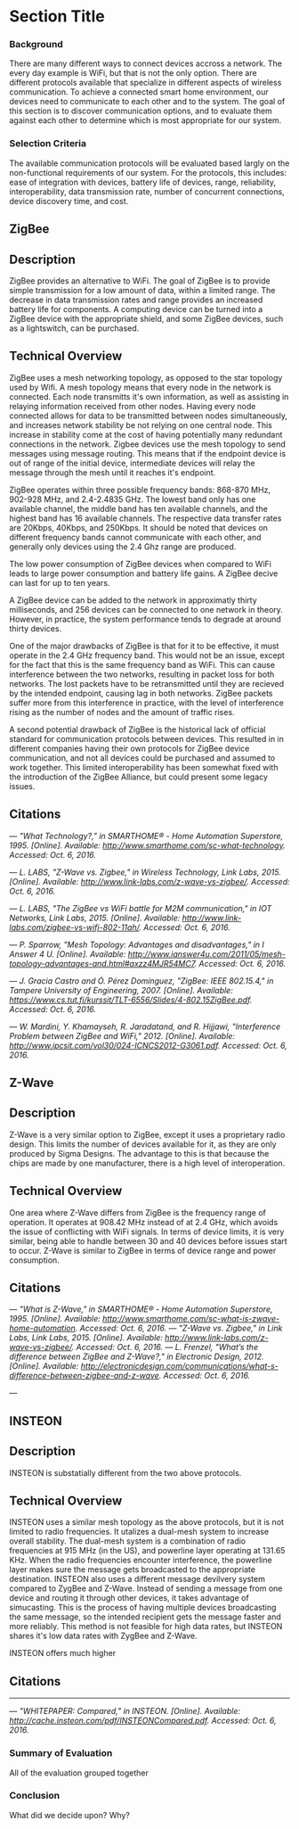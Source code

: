 Section Title
=============

### Background

  There are many different ways to connect devices accross a network. The every day example is WiFi, but that is not the
only option. There are different protocols available that specialize in different aspects of wireless communication.
To achieve a connected smart home environment, our devices need to communicate to each other and to the system. The goal 
of this section is to discover communication options, and to evaluate them against each other to determine which is most
appropriate for our system.

### Selection Criteria
  The available communication protocols will be evaluated based largly on the non-functional requirements of our
system. For the protocols, this includes: ease of integration with devices, battery life of devices, range, reliability, interoperability, data transmission rate, number of concurrent connections, device discovery time, and cost.


ZigBee
------------

## Description

  ZigBee provides an alternative to WiFi. The goal of ZigBee is to provide simple transmission for a low amount of data, within
a limited range. The decrease in data transmission rates and range provides an increased battery life for components. A computing device can be turned into a ZigBee device with the appropriate shield, and some ZigBee devices, such as a lightswitch, can be purchased. 

## Technical Overview

  ZigBee uses a mesh networking topology, as opposed to the star topology used by Wifi.  A mesh topology means that every node
in the network is connected. Each node transmitts it's own information, as well as assisting in relaying information received
from other nodes. Having every node connected allows for data to be transmitted between nodes simultaneously, and increases 
network stability be not relying on one central node. This increase in stability come at the cost of having potentially many
redundant connections in the network. Zigbee devices use the mesh topology to send messages using message routing. This means that if the endpoint device is out of range of the initial device, intermediate devices will relay the message through the mesh until it reaches it's endpoint.

  ZigBee operates within three possible frequency bands: 868-870 MHz, 902-928 MHz, and 2.4-2.4835 GHz. The lowest band only
has one available channel, the middle band has ten available channels, and the highest band has 16 available channels. The
respective data transfer rates are 20Kbps, 40Kbps, and 250Kbps. It should be noted that devices on different frequency bands cannot communicate with each other, and generally only devices using the 2.4 Ghz range are produced.

  The low power consumption of ZigBee devices when compared to WiFi leads to large power consumption and battery life gains.
A ZigBee decive can last for up to ten years.

  A ZigBee device can be added to the network in approximatly thirty milliseconds, and 256 devices can be connected to one
network in theory. However, in practice, the system performance tends to degrade at around thirty devices. 

  One of the major drawbacks of ZigBee is that for it to be effective, it must operate in the 2.4 GHz frequency band. This 
would not be an issue, except for the fact that this is the same frequency band as WiFi. This can cause interference between the two networks, resulting in packet loss for both networks. The lost packets have to be retransmitted until they are recieved
by the intended endpoint, causing lag in both networks. ZigBee packets suffer more from this interference in practice, with the
level of interference rising as the number of nodes and the amount of traffic rises.

  A second potential drawback of ZigBee is the historical lack of official standard for communication protocols between devices.
This resulted in in different companies having their own protocols for ZigBee device communication, and not all devices could
be purchased and assumed to work together. This limited interoperability has been somewhat fixed with the introduction of the
ZigBee Alliance, but could present some legacy issues.


## Citations

&mdash; <cite>"What Technology?," in SMARTHOME® - Home Automation Superstore, 1995. [Online]. Available: http://www.smarthome.com/sc-what-technology. Accessed: Oct. 6, 2016. </cite>

&mdash; <cite>L. LABS, "Z-Wave vs. Zigbee," in Wireless Technology, Link Labs, 2015. [Online]. Available: http://www.link-labs.com/z-wave-vs-zigbee/. Accessed: Oct. 6, 2016.</cite>

&mdash; <cite>L. LABS, "The ZigBee vs WiFi battle for M2M communication," in IOT Networks, Link Labs, 2015. [Online]. Available: http://www.link-labs.com/zigbee-vs-wifi-802-11ah/. Accessed: Oct. 6, 2016.</cite>

&mdash; <cite>P. Sparrow, "Mesh Topology: Advantages and disadvantages," in I Answer 4 U. [Online]. Available: http://www.ianswer4u.com/2011/05/mesh-topology-advantages-and.html#axzz4MJR54MC7. Accessed: Oct. 6, 2016.</cite>

&mdash; <cite>	J. Gracia Castro and Ó. Pérez Domínguez, "ZigBee: IEEE 802.15.4," in Tampere University of Engineering, 2007. [Online]. Available: https://www.cs.tut.fi/kurssit/TLT-6556/Slides/4-802.15ZigBee.pdf. Accessed: Oct. 6, 2016.</cite>

&mdash; <cite>	W. Mardini, Y. Khamayseh, R. Jaradatand, and R. Hijjawi, "Interference Problem between ZigBee and WiFi," 2012. [Online]. Available: http://www.ipcsit.com/vol30/024-ICNCS2012-G3061.pdf. Accessed: Oct. 6, 2016.</cite>


Z-Wave
------------

## Description

Z-Wave is a very similar option to ZigBee, except it uses a proprietary radio design. This limits the number of devices available
for it, as they are only produced by Sigma Designs. The advantage to this is that because the chips are made by one manufacturer, there is a high level of interoperation.

## Technical Overview

One area where Z-Wave differs from ZigBee is the frequency range of operation. It operates at 908.42 MHz instead of at 2.4 GHz, which avoids the issue of conflicting with WiFi signals. In terms of device limits, it is very similar, being able to handle between 30 and 40 devices before issues start to occur. Z-Wave is similar to ZigBee in terms of device range and power consumption. 

## Citations
&mdash; <cite>"What is Z-Wave," in SMARTHOME® - Home Automation Superstore, 1995. [Online]. Available: http://www.smarthome.com/sc-what-is-zwave-home-automation. Accessed: Oct. 6, 2016. </cite>
&mdash; <cite>"Z-Wave vs. Zigbee," in Link Labs, Link Labs, 2015. [Online]. Available: http://www.link-labs.com/z-wave-vs-zigbee/. Accessed: Oct. 6, 2016.</cite>
&mdash; <cite>	L. Frenzel, "What’s the difference between ZigBee and Z-Wave?," in Electronic Design, 2012. [Online]. Available: http://electronicdesign.com/communications/what-s-difference-between-zigbee-and-z-wave. Accessed: Oct. 6, 2016.</cite>

&mdash; <cite></cite>

INSTEON
------------

## Description

INSTEON is substatially different from the two above protocols.

## Technical Overview

INSTEON uses a similar mesh topology as the above protocols, but it is not limited to radio frequencies. It utalizes a dual-mesh system to increase overall stability. The dual-mesh system is a combination of radio frequencies at 915 MHz (in the US), and powerline layer operating at 131.65 KHz. When the radio frequencies encounter interference, the powerline layer makes sure the message gets broadcasted to the appropriate destination. INSTEON also uses a different message devilvery system compared to ZygBee and Z-Wave. Instead of sending a message from one device and routing it through other devices, it takes advantage of simucasting. This is the process of having multiple devices broadcasting the same message, so the intended recipient gets the message faster and more reliably. This method is not feasible for high data rates, but INSTEON shares it's low data rates with ZygBee and Z-Wave.

INSTEON offers much higher 
## Citations
-----------------------

&mdash; <cite>	"WHITEPAPER: Compared," in INSTEON. [Online]. Available: http://cache.insteon.com/pdf/INSTEONCompared.pdf. Accessed: Oct. 6, 2016.</cite>

### Summary of Evaluation

All of the evaluation grouped together

### Conclusion

What did we decide upon? Why?
